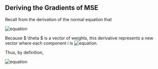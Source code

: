 ## Deriving the Gradients of MSE
Recall from the derivation of the normal equation that

![equation](https://latex.codecogs.com/svg.image?%5Cfrac%7B%5Cpartial%20MSE%7D%7B%5Cpartial%20%5Ctheta%7D%20=%20%5Cfrac%7B2%7D%7Bm%7D%20X%5E%5Ctop(X%5Ctheta%20-%20%5Cbold%7By%7D))

Because $ \theta $ is a vector of weights, this derivative represents 
a new vector where each component *i* is ![equation](https://latex.codecogs.com/svg.image?%5Cpartial%20MSE/%5Cpartial%20%5Ctheta_i).

Thus, by definition,

![equation](https://latex.codecogs.com/svg.image?%5Cbigtriangledown_%5Ctheta%20MSE=%5Cfrac%7B2%7D%7Bm%7DX%5E%5Ctop(X%5Ctheta%20-%20%5Cbold%7By%7D))

